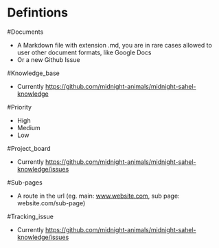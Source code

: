 # Defintions


#Documents
 - A Markdown file with extension .md, you are in rare cases allowed to user other document formats, like Google Docs
 - Or a new Github Issue

#Knowledge_base
- Currently https://github.com/midnight-animals/midnight-sahel-knowledge

#Priority
- High
- Medium
- Low

#Project_board 
- Currently https://github.com/midnight-animals/midnight-sahel-knowledge/issues

#Sub-pages
 - A route in the url (eg. main: www.website.com, sub page: website.com/sub-page)

#Tracking_issue
- Currently https://github.com/midnight-animals/midnight-sahel-knowledge/issues